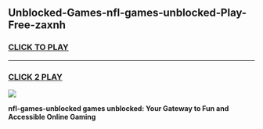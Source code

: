 
## Unblocked-Games-nfl-games-unblocked-Play-Free-zaxnh
<h3>
<a href="https://premium76.site?title=nfl-games-unblocked&ref=19M">CLICK TO PLAY</a></h3>
<hr>

<h3>
<a href="https://premium76.site?title=nfl-games-unblocked&ref=19M">CLICK 2 PLAY</a>
  
</h3>

<a href="https://premium76.site?title=nfl-games-unblocked&ref=19M"><img src="https://clearcache.store/games.png"></a>


**nfl-games-unblocked games unblocked: Your Gateway to Fun and Accessible Online Gaming**
